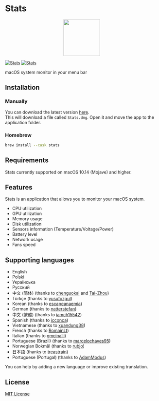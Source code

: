 # Stats

<a href="https://github.com/exelban/stats/releases"><p align="center"><img src="https://serhiy.s3.eu-central-1.amazonaws.com/Github_repo/stats/logo.png?raw=true&v=1" width="120"></p></a>

[![Stats](https://serhiy.s3.eu-central-1.amazonaws.com/Github_repo/stats/menus%3Fv2.3.2.png?v1)](https://github.com/exelban/stats/releases)
[![Stats](https://serhiy.s3.eu-central-1.amazonaws.com/Github_repo/stats/popups%3Fv2.3.2.png?v3)](https://github.com/exelban/stats/releases)

macOS system monitor in your menu bar

## Installation
### Manually
You can download the latest version [here](https://github.com/exelban/stats/releases/latest/download/Stats.dmg).  
This will download a file called `Stats.dmg`. Open it and move the app to the application folder.

### Homebrew

```bash
brew install --cask stats
```

## Requirements
Stats currently supported on macOS 10.14 (Mojave) and higher.

## Features
Stats is an application that allows you to monitor your macOS system. 

 - CPU utilization
 - GPU utilization
 - Memory usage
 - Disk utilization
 - Sensors information (Temperature/Voltage/Power)
 - Battery level
 - Network usage
 - Fans speed

## Supporting languages
- English
- Polski
- Українська
- Русский
- 中文 (简体) (thanks to [chenguokai](https://github.com/chenguokai) and [Tai-Zhou](https://github.com/Tai-Zhou))
- Türkçe (thanks to [yusufozgul](https://github.com/yusufozgul))
- Korean (thanks to [escapeanaemia](https://github.com/escapeanaemia))
- German (thanks to [natterstefan](https://github.com/natterstefan))
- 中文 (繁體) (thanks to [iamch15542](https://github.com/iamch15542))
- Spanish (thanks to [jcconca](https://github.com/jcconca))
- Vietnamese (thanks to [xuandung38](https://github.com/xuandung38))
- French (thanks to [RomainLt](https://github.com/RomainLt))
- Italian (thanks to [gmcinalli](https://github.com/gmcinalli))
- Portuguese (Brazil) (thanks to [marcelochaves95](https://github.com/marcelochaves95))
- Norwegian Bokmål (thanks to [rubjo](https://github.com/rubjo))
- 日本語 (thanks to [treastrain](https://github.com/treastrain))
- Portuguese (Portugal) (thanks to [AdamModus](https://github.com/AdamModus))

You can help by adding a new language or improve existing translation.

## License
[MIT License](https://github.com/exelban/stats/blob/master/LICENSE)
